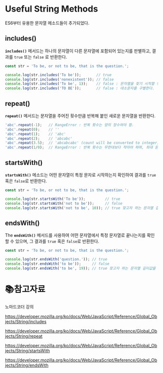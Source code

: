 # Useful String Methods

ES6부터 유용한 문자열 메소드들이 추가되었다.



## includes()

**`includes()`** 메서드는 하나의 문자열이 다른 문자열에 포함되어 있는지를 판별하고, 결과를 `true` 또는 `false` 로 반환한다.

```javascript
const str = 'To be, or not to be, that is the question.';

console.log(str.includes('To be'));       // true
console.log(str.includes('nonexistent')); // false
console.log(str.includes('To be', 1));    // false : 문자열을 찾기 시작할 위치를 설정할 수 있다. 기본값은 0이다.
console.log(str.includes('TO BE'));       // false : 대소문자를 구별한다.
```



## repeat()

**`repeat()`** 메서드는 문자열을 주어진 횟수만큼 반복해 붙인 새로운 문자열을 반환한다.

```javascript
'abc'.repeat(-1);   // RangeError : 반복 횟수는 양의 정수여야 함.
'abc'.repeat(0);    // ''
'abc'.repeat(1);    // 'abc'
'abc'.repeat(2);    // 'abcabc'
'abc'.repeat(3.5);  // 'abcabcabc' (count will be converted to integer)
'abc'.repeat(1/0);  // RangeError : 반복 횟수는 무한대보다 작아야 하며, 최대 문자열 크기를 넘어선 안됨.
```



## startsWith()

**`startsWith()`** 메소드는 어떤 문자열이 특정 문자로 시작하는지 확인하여 결과를 `true` 혹은 `false`로 반환한다.

```javascript
const str = 'To be, or not to be, that is the question.';

console.log(str.startsWith('To be'));         // true
console.log(str.startsWith('not to be'));     // false
console.log(str.startsWith('not to be', 10)); // true 찾고자 하는 문자열 길이값을 넣어 특정 위치에서 어떤 문자열로 시작하는지 확인할 수 있다.
```



## endsWith()

The **`endsWith()`** 메서드를 사용하여 어떤 문자열에서 특정 문자열로 끝나는지를 확인할 수 있으며, 그 결과를 `true` 혹은 `false`로 반환한다. 

```javascript
const str = 'To be, or not to be, that is the question.';

console.log(str.endsWith('question.')); // true
console.log(str.endsWith('to be'));     // false
console.log(str.endsWith('to be', 19)); // true 찾고자 하는 문자열 길이값을 넣어 특정 위치에서 어떤 문자열로 끝나는지 확인할 수 있다.
```



# :books:참고자료

노마드코더 강의

https://developer.mozilla.org/ko/docs/Web/JavaScript/Reference/Global_Objects/String/includes

https://developer.mozilla.org/ko/docs/Web/JavaScript/Reference/Global_Objects/String/repeat

https://developer.mozilla.org/ko/docs/Web/JavaScript/Reference/Global_Objects/String/startsWith

https://developer.mozilla.org/ko/docs/Web/JavaScript/Reference/Global_Objects/String/endsWith